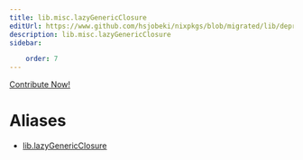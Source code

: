 ```yaml
---
title: lib.misc.lazyGenericClosure
editUrl: https://www.github.com/hsjobeki/nixpkgs/blob/migrated/lib/deprecated.nix#L124C24
description: lib.misc.lazyGenericClosure
sidebar:

    order: 7
---
```


<a href="https://www.github.com/hsjobeki/nixpkgs/blob/migrated/lib/deprecated.nix#L124C24">Contribute Now!</a>


# Aliases

- [lib.lazyGenericClosure](/nix-doc-comments/reference/lib/lib-lazygenericclosure)


